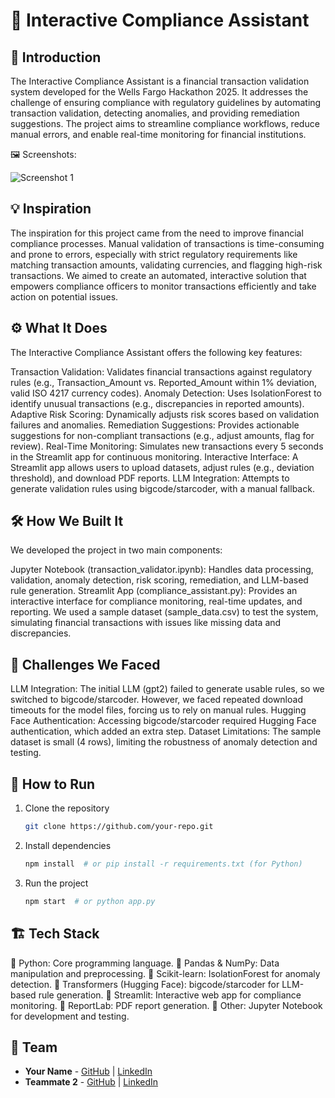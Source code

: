 # 🚀 Interactive Compliance Assistant

## 🎯 Introduction
The Interactive Compliance Assistant is a financial transaction validation system developed for the Wells Fargo Hackathon 2025. It addresses the challenge of ensuring compliance with regulatory guidelines by automating transaction validation, detecting anomalies, and providing remediation suggestions. The project aims to streamline compliance workflows, reduce manual errors, and enable real-time monitoring for financial institutions.
 
🖼️ Screenshots:

![Screenshot 1](link-to-image)

## 💡 Inspiration
The inspiration for this project came from the need to improve financial compliance processes. Manual validation of transactions is time-consuming and prone to errors, especially with strict regulatory requirements like matching transaction amounts, validating currencies, and flagging high-risk transactions. We aimed to create an automated, interactive solution that empowers compliance officers to monitor transactions efficiently and take action on potential issues.

## ⚙️ What It Does
The Interactive Compliance Assistant offers the following key features:

Transaction Validation: Validates financial transactions against regulatory rules (e.g., Transaction_Amount vs. Reported_Amount within 1% deviation, valid ISO 4217 currency codes).
Anomaly Detection: Uses IsolationForest to identify unusual transactions (e.g., discrepancies in reported amounts).
Adaptive Risk Scoring: Dynamically adjusts risk scores based on validation failures and anomalies.
Remediation Suggestions: Provides actionable suggestions for non-compliant transactions (e.g., adjust amounts, flag for review).
Real-Time Monitoring: Simulates new transactions every 5 seconds in the Streamlit app for continuous monitoring.
Interactive Interface: A Streamlit app allows users to upload datasets, adjust rules (e.g., deviation threshold), and download PDF reports.
LLM Integration: Attempts to generate validation rules using bigcode/starcoder, with a manual fallback.

## 🛠️ How We Built It
We developed the project in two main components:

Jupyter Notebook (transaction_validator.ipynb): Handles data processing, validation, anomaly detection, risk scoring, remediation, and LLM-based rule generation.
Streamlit App (compliance_assistant.py): Provides an interactive interface for compliance monitoring, real-time updates, and reporting.
We used a sample dataset (sample_data.csv) to test the system, simulating financial transactions with issues like missing data and discrepancies.

## 🚧 Challenges We Faced
LLM Integration: The initial LLM (gpt2) failed to generate usable rules, so we switched to bigcode/starcoder. However, we faced repeated download timeouts for the model files, forcing us to rely on manual rules.
Hugging Face Authentication: Accessing bigcode/starcoder required Hugging Face authentication, which added an extra step.
Dataset Limitations: The sample dataset is small (4 rows), limiting the robustness of anomaly detection and testing.

## 🏃 How to Run
1. Clone the repository  
   ```sh
   git clone https://github.com/your-repo.git
   ```
2. Install dependencies  
   ```sh
   npm install  # or pip install -r requirements.txt (for Python)
   ```
3. Run the project  
   ```sh
   npm start  # or python app.py
   ```

## 🏗️ Tech Stack
🔹 Python: Core programming language.
🔹 Pandas & NumPy: Data manipulation and preprocessing.
🔹 Scikit-learn: IsolationForest for anomaly detection.
🔹 Transformers (Hugging Face): bigcode/starcoder for LLM-based rule generation.
🔹 Streamlit: Interactive web app for compliance monitoring.
🔹 ReportLab: PDF report generation.
🔹 Other: Jupyter Notebook for development and testing.

## 👥 Team
- **Your Name** - [GitHub](#) | [LinkedIn](#)
- **Teammate 2** - [GitHub](#) | [LinkedIn](#)
